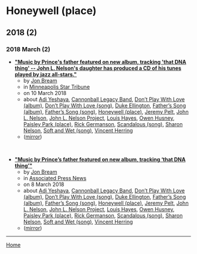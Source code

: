 # Honeywell (place)

## 2018 (2)

### 2018 March (2)

 - [**"Music by Prince's father featured on new album, tracking 'that DNA thing' -- John L. Nelson's daughter has produced a CD of his tunes played by jazz all-stars."**](https://www.startribune.com/music-by-prince-s-father-featured-on-new-album-tracking-that-dna-thing/476308573/)
    - by [Jon Bream](../../../authors/jon-bream/index.md)
    - in [Minneapolis Star Tribune](../../../publications/minneapolis-star-tribune/index.md)
    - on 10 March 2018
    - about [Adi Yeshaya](../../../topics/adi-yeshaya/index.md), [Cannonball Legacy Band](../../../topics/cannonball-legacy-band/index.md), [Don’t Play With Love (album)](../../../topics/album/don-t-play-with-love/index.md), [Don’t Play With Love (song)](../../../topics/song/don-t-play-with-love/index.md), [Duke Ellington](../../../topics/duke-ellington/index.md), [Father’s Song (album)](../../../topics/album/father-s-song/index.md), [Father’s Song (song)](../../../topics/song/father-s-song/index.md), [Honeywell (place)](../../../topics/place/honeywell/index.md), [Jeremy Pelt](../../../topics/jeremy-pelt/index.md), [John L. Nelson](../../../topics/john-l-nelson/index.md), [John L. Nelson Project](../../../topics/john-l-nelson-project/index.md), [Louis Hayes](../../../topics/louis-hayes/index.md), [Owen Husney](../../../topics/owen-husney/index.md), [Paisley Park (place)](../../../topics/place/paisley-park/index.md), [Rick Germanson](../../../topics/rick-germanson/index.md), [Scandalous (song)](../../../topics/song/scandalous/index.md), [Sharon Nelson](../../../topics/sharon-nelson/index.md), [Soft and Wet (song)](../../../topics/song/soft-and-wet/index.md), [Vincent Herring](../../../topics/vincent-herring/index.md)
    - ([mirror](https://web.archive.org/web/*/https://www.startribune.com/music-by-prince-s-father-featured-on-new-album-tracking-that-dna-thing/476308573/))

<br />

 - [**"Music by Prince’s father featured on new album, tracking ‘that DNA thing’"**](https://apnews.com/869e0302972c4e36aa99981332602cd0)
    - by [Jon Bream](../../../authors/jon-bream/index.md)
    - in [Associated Press News](../../../publications/associated-press-news/index.md)
    - on 8 March 2018
    - about [Adi Yeshaya](../../../topics/adi-yeshaya/index.md), [Cannonball Legacy Band](../../../topics/cannonball-legacy-band/index.md), [Don’t Play With Love (album)](../../../topics/album/don-t-play-with-love/index.md), [Don’t Play With Love (song)](../../../topics/song/don-t-play-with-love/index.md), [Duke Ellington](../../../topics/duke-ellington/index.md), [Father’s Song (album)](../../../topics/album/father-s-song/index.md), [Father’s Song (song)](../../../topics/song/father-s-song/index.md), [Honeywell (place)](../../../topics/place/honeywell/index.md), [Jeremy Pelt](../../../topics/jeremy-pelt/index.md), [John L. Nelson](../../../topics/john-l-nelson/index.md), [John L. Nelson Project](../../../topics/john-l-nelson-project/index.md), [Louis Hayes](../../../topics/louis-hayes/index.md), [Owen Husney](../../../topics/owen-husney/index.md), [Paisley Park (place)](../../../topics/place/paisley-park/index.md), [Rick Germanson](../../../topics/rick-germanson/index.md), [Scandalous (song)](../../../topics/song/scandalous/index.md), [Sharon Nelson](../../../topics/sharon-nelson/index.md), [Soft and Wet (song)](../../../topics/song/soft-and-wet/index.md), [Vincent Herring](../../../topics/vincent-herring/index.md)
    - ([mirror](https://web.archive.org/web/*/https://apnews.com/869e0302972c4e36aa99981332602cd0))

----

[Home](../index.md)
